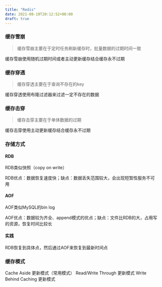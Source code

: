 ```yaml
---
title: "Redis"
date: 2021-08-10T20:12:52+08:00
draft: true
---
```


### 缓存雪崩
> 缓存雪崩主要在于定时任务刷新缓存时，批量数据的过期时间一致

缓存雪崩使用随机过期时间或者主动更新缓存结合缓存永不过期

### 缓存穿透
> 缓存穿透主要在于查询不存在的key

缓存穿透使用布隆过滤器来过滤一定不存在的数据

### 缓存击穿
> 缓存击穿主要在于单体数据的过期

缓存击穿使用主动更新缓存结合缓存永不过期


### 存储方式
#### RDB
RDB类似快照（copy on write）

RDB优点：数据恢复速度快；缺点：数据丢失范围较大，会出现短暂性服务不可用

#### AOF
AOF类似MySQL的bin log

AOF优点：数据较为齐全、append模式的优点；缺点：文件比RDB的大，占用写的资源，恢复时间比较长

#### 实践
RDB恢复到具体点，然后通过AOF来恢复到最新时间点

### 缓存模式
Cache Aside 更新模式（常用模式）
Read/Write Through 更新模式
Write Behind Caching 更新模式
